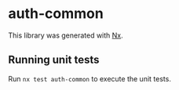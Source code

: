 # auth-common

This library was generated with [Nx](https://nx.dev).

## Running unit tests

Run `nx test auth-common` to execute the unit tests.
